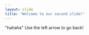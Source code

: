 ```yaml
---
layout: slide
title: "Welcome to our second slide!"
---
```

"hahaha"
Use the left arrow to go back!
